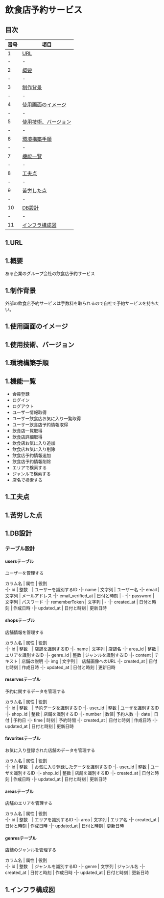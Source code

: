 # 飲食店予約サービス

## 目次

番号 | 項目　　
-|-
1 | [URL](#1-url)
-|-
2 | [概要](#1-概要)
-|-
3 | [制作背景](#1-制作背景)
-|-
4 | [使用画面のイメージ](#1-使用画面のイメージ)
-|-
5 | [使用技術、バージョン](#1-使用技術バージョン)
-|-
6 | [環境構築手順](#1-環境構築手順)
-|-
7 | [機能一覧](#1-機能一覧)
-|-
8 | [工夫点](#1-工夫点)
-|-
9 | [苦労した点](#1-苦労した点)
-|-
10 | [DB設計](#1-db設計)
-|-
11 | [インフラ構成図](#1-インフラ構成図)

## 1.URL

## 1.概要

ある企業のグループ会社の飲食店予約サービス

## 1.制作背景

外部の飲食店予約サービスは手数料を取られるので自社で予約サービスを持ちたい。

## 1.使用画面のイメージ

## 1.使用技術、バージョン

## 1.環境構築手順

## 1.機能一覧

- 会員登録
- ログイン
- ログアウト
- ユーザー情報取得
- ユーザー飲食店お気に入り一覧取得
- ユーザー飲食店予約情報取得
- 飲食店一覧取得
- 飲食店詳細取得
- 飲食店お気に入り追加
- 飲食店お気に入り削除
- 飲食店予約情報追加
- 飲食店予約情報削除
- エリアで検索する
- ジャンルで検索する
- 店名で検索する

## 1.工夫点

## 1.苦労した点

## 1.DB設計

### テーブル設計

#### usersテーブル

ユーザーを管理する

カラム名 | 属性 | 役割  
-|-
id | 整数　| ユーザーを識別するID
-|-
name | 文字列 | ユーザー名
-|-
email | 文字列 | メールアドレス
-|-
email_verified_at | 日付と時刻 | -
-|-
password | 文字列 | パスワード
-|-
rememberToken | 文字列 | -
-|-
created_at | 日付と時刻 | 作成日時
-|-
updated_at | 日付と時刻 | 更新日時

#### shopsテーブル

店舗情報を管理する

カラム名 | 属性 | 役割  
-|-
id | 整数　| 店舗を識別するID
-|-
name | 文字列 | 店舗名
-|-
area_id | 整数 | エリアを識別するID
-|-
genre_id | 整数 | ジャンルを識別するID
-|-
content | テキスト | 店舗の説明
-|-
img | 文字列 |　店舗画像へのURL
-|-
created_at | 日付と時刻 | 作成日時
-|-
updated_at | 日付と時刻 | 更新日時

#### reservesテーブル

予約に関するデータを管理する

カラム名 | 属性 | 役割  
-|-
id | 整数　| 予約データを識別するID
-|-
user_id | 整数 | ユーザを識別するID
-|-
shop_id | 整数 | 店舗を識別するID
-|-
number | 数値| 予約人数
-|-
date | 日付 | 予約日
-|-
time | 時刻 | 予約時間
-|-
created_at | 日付と時刻 | 作成日時
-|-
updated_at | 日付と時刻 | 更新日時

#### favoritesテーブル

お気に入り登録された店舗のデータを管理する

カラム名 | 属性 | 役割  
-|-
id | 整数　| お気に入り登録したデータを識別するID
-|-
user_id | 整数 | ユーザを識別するID
-|-
shop_id | 整数 | 店舗を識別するID
-|-
created_at | 日付と時刻 | 作成日時
-|-
updated_at | 日付と時刻 | 更新日時

#### areasテーブル

店舗のエリアを管理する

カラム名 | 属性 | 役割  
-|-
id | 整数　| エリアを識別するID
-|-
area | 文字列 | エリア名
-|-
created_at | 日付と時刻 | 作成日時
-|-
updated_at | 日付と時刻 | 更新日時

#### genresテーブル

店舗のジャンルを管理する

カラム名 | 属性 | 役割  
-|-
id | 整数　| ジャンルを識別するID
-|-
genre | 文字列 | ジャンル名
-|-
created_at | 日付と時刻 | 作成日時
-|-
updated_at | 日付と時刻 | 更新日時

## 1.インフラ構成図